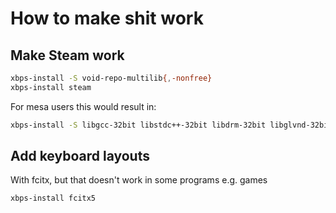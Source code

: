 # How to make shit work

## Make Steam work 
```bash
xbps-install -S void-repo-multilib{,-nonfree}
xbps-install steam
```
For mesa users this would result in:
```bash
xbps-install -S libgcc-32bit libstdc++-32bit libdrm-32bit libglvnd-32bit mesa-dri-32bit
```
## Add keyboard layouts
With fcitx, but that doesn't work in some programs e.g. games
```bash
xbps-install fcitx5
```
